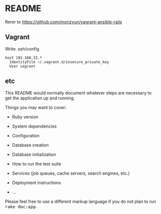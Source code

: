 # README

Rerer to https://github.com/morizyun/vagrant-ansible-rails

## Vagrant

Write .ssh/config

```
host 192.168.33.*
  IdentityFile ~/.vagrant.d/insecure_private_key
  User vagrant
```

## etc

This README would normally document whatever steps are necessary to get the
application up and running.

Things you may want to cover:

* Ruby version

* System dependencies

* Configuration

* Database creation

* Database initialization

* How to run the test suite

* Services (job queues, cache servers, search engines, etc.)

* Deployment instructions

* ...


Please feel free to use a different markup language if you do not plan to run
<tt>rake doc:app</tt>.
